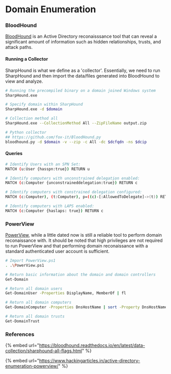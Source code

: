 # Domain Enumeration

### BloodHound

[BloodHound](https://github.com/BloodHoundAD/BloodHound) is an Active Directory reconaisssance tool that can reveal a significant amount of information such as hidden relationships, trusts, and attack paths.&#x20;

#### Running a Collector

SharpHound is what we define as a 'collector'. Essentially, we need to run SharpHound and then import the data/files generated into BloodHound to view and analyze.&#x20;

```bash
# Running the precompiled binary on a domain joined Windows system
SharpHound.exe 

# Specify domain within SharpHound
SharpHound.exe -d $domain

# Collection method all
SharpHound.exe --CollectionMethod All --ZipFileName output.zip

# Python collector
## https://github.com/fox-it/BloodHound.py
bloodhound.py -d $domain -v --zip -c All -dc $dcfqdn -ns $dcip
```

#### Queries

```bash
# Identify Users with an SPN Set:
MATCH (u:User {hasspn:true}) RETURN u

# Identify computers with unconstrained delegation enabled:
MATCH (c:Computer {unconstraineddelegation:true}) RETURN c

# Identify computers with constrained delegation configured:
MATCH (c:Computer), (t:Computer), p=((c)-[:AllowedToDelegate]->(t)) RETURN p

# Identify computers with LAPS enabled:
MATCH (c:Computer {haslaps: true}) RETURN c
```

### PowerView

[PowerView](https://github.com/PowerShellMafia/PowerSploit/blob/master/Recon/PowerView.ps1), while a little dated now is still a reliable tool to perform domain reconaissance with. It should be noted that high privileges are not required to run PowerView and that performing domain reconaissance with a standard authenticated user account is sufficient.

```bash
# Import PowerView.ps1 
. .\PowerView.ps1

# Return basic information about the domain and domain controllers
Get-Domain

# Return all domain users
Get-DomainUser -Properties DisplayName, MemberOf | fl

# Return all domain computers
Get-DomainComputer -Properties DnsHostName | sort -Property DnsHostName

# Return all domain trusts
Get-DomainTrust
```

### References

{% embed url="https://bloodhound.readthedocs.io/en/latest/data-collection/sharphound-all-flags.html" %}

{% embed url="https://www.hackingarticles.in/active-directory-enumeration-powerview/" %}
